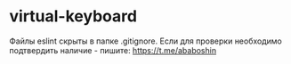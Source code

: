 # virtual-keyboard
Файлы eslint скрыты в папке .gitignore. Если для проверки необходимо подтвердить наличие - пишите: https://t.me/ababoshin
